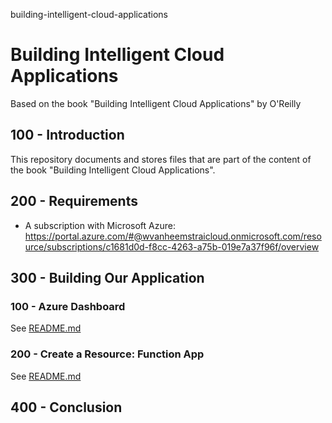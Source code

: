 building-intelligent-cloud-applications
# Building Intelligent Cloud Applications

Based on the book "Building Intelligent Cloud Applications" by O'Reilly

## 100 - Introduction

This repository documents and stores files that are part of the content of the book "Building Intelligent Cloud Applications".

## 200 - Requirements

- A subscription with Microsoft Azure: https://portal.azure.com/#@wvanheemstraicloud.onmicrosoft.com/resource/subscriptions/c1681d0d-f8cc-4263-a75b-019e7a37f96f/overview

## 300 - Building Our Application

### 100 - Azure Dashboard

See [README.md](./100/README.md)

### 200 - Create a Resource: Function App

See [README.md](./200/README.md)

## 400  - Conclusion
